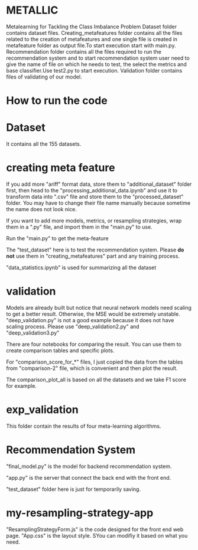 # METALLIC
Metalearning for Tackling the Class Imbalance Problem
Dataset folder contains dataset files. 
Creating_metafeatures folder contains all the files related to the creation of metafeatures and one single file is created in metafeature folder as output file.To start execution start with main.py.
Recommendation folder contains all the files required to run the recommendation system and to start recommendation system user need to give the name of file on which he needs to test, the select the metrics and base classifier.Use test2.py to start execution.
Validation folder contains files of validating of our model.

# How to run the code

# Dataset
It contains all the 155 datasets.

# creating meta feature
If you add more "ariff" format data, store them to "additional_dataset" folder first, then head to the "processing_additional_data.ipynb" and use it to transform data into ".csv" file and store them to the "processed_dataset" folder. You may have to change their file name manually because sometime the name does not look nice. 

If you want to add more models, metrics, or resampling strategies, wrap them in a ".py" file, and import them in the "main.py" to use.

Run the "main.py" to get the meta-feature

The "test_dataset" here is to test the recommendation system. Please **do not** use them in "creating_metafeatures" part and any training process.

"data_statistics.ipynb" is used for summarizing all the dataset

# validation
Models are already built but notice that neural network models need scaling to get a better result. Otherwise, the MSE would be extremely unstable. "deep_validation.py" is not a good example because it does not have scaling process. Please use "deep_validation2.py" and "deep_validation3.py"

There are four notebooks for comparing the result. You can use them to create comparison tables and specific plots.

For "comparison_score_for_*" files, I just copied the data from the tables from "comparison-2" file, which is convenient and then plot the result.

The comparison_plot_all is based on all the datasets and we take F1 score for example.

# exp_validation
This folder contain the results of four meta-learning algorithms.

# Recommendation System
"final_model.py" is the model for backend recommendation system.

"app.py" is the server that connect the back end with the front end.

"test_dataset" folder here is just for temporarily saving.

# my-resampling-strategy-app
"ResamplingStrategyForm.js" is the code designed for the front end web page. "App.css" is the layout style. SYou can modifiy it based on what you need.


